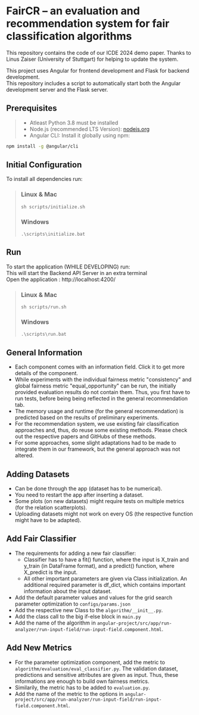 # FairCR – an evaluation and recommendation system for fair classification algorithms

This repository contains the code of our ICDE 2024 demo paper. Thanks to Linus Zaiser (University of Stuttgart) for helping to update the system.<br />

This project uses Angular for frontend development and Flask for backend development.\
This repository includes a script to automatically start both the Angular development server and the Flask server.

## Prerequisites

> - Atleast Python 3.8 must be installed
> - Node.js (recommended LTS Version): [nodejs.org](https://nodejs.org/en)
> - Angular CLI: Install it globally using npm: 
 
```bash
npm install -g @angular/cli
```

## Initial Configuration
To install all dependencies run: 
> ### Linux & Mac 
> ```shell
> sh scripts/initialize.sh
> ```
> 
> ### Windows
> ```shell
> .\scripts\initialize.bat
> ```

##  Run
To start the application (WHILE DEVELOPING) run:  \
This will start the Backend API Server in an extra terminal \
Open the application : http://localhost:4200/
> ### Linux & Mac 
> ```shell
> sh scripts/run.sh
> ```
> 
> ### Windows
> ```shell
> .\scripts\run.bat
> ```


## General Information

- Each component comes with an information field. Click it to get more details of the component. <br />
- While experiments with the individual fairness metric "consistency" and global fairness metric "equal_opportunity" can be run, the initially provided evaluation results do not contain them. Thus, you first have to run tests, before being being reflected in the general recommendation tab.<br />
- The memory usage and runtime (for the general recommendation) is predicted based on the results of preliminary experiments.<br />
- For the recommendation system, we use existing fair classification approaches and, thus, do reuse some existing methods. Please check out the respective papers and GitHubs of these methods.<br />
- For some approaches, some slight adaptations had to be made to integrate them in our framework, but the general approach was not altered.<br />


## Adding Datasets

- Can be done through the app (dataset has to be numerical).<br />
- You need to restart the app after inserting a dataset.<br />
- Some plots (on new datasets) might require tests on multiple metrics (for the relation scatterplots).<br />
- Uploading datasets might not work on every OS (the respective function might have to be adapted).<br /> 


## Add Fair Classifier

- The requirements for adding a new fair classifier:<br /> 
  - Classifier has to have a fit() function, where the input is X_train and y_train (in DataFrame format), and a predict() function, where X_predict is the input.<br /> 
  - All other important parameters are given via Class initialization. An additional required parameter is df_dict, which contains important information about the input dataset.<br />
- Add the default parameter values and values for the grid search parameter optimization to `configs/params.json`<br />
- Add the respective new Class to the `algorithm/__init__.py`.<br />
- Add the class call to the big if-else block in `main.py`<br />
- Add the name of the algorithm in `angular-project/src/app/run-analyzer/run-input-field/run-input-field.component.html`.<br />


## Add New Metrics

- For the parameter optimization component, add the metric to `algorithm/evaluation/eval_classifier.py`. The validation dataset, predictions and sensitive attributes are given as input. Thus, these informations are enough to build own fairness metrics.<br />
- Similarily, the metric has to be added to `evaluation.py`.<br />
- Add the name of the metric to the options in `angular-project/src/app/run-analyzer/run-input-field/run-input-field.component.html`.<br />
